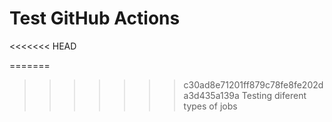 # Test GitHub Actions
<<<<<<< HEAD

=======
>>>>>>> c30ad8e71201ff879c78fe8fe202da3d435a139a
Testing diferent types of jobs
